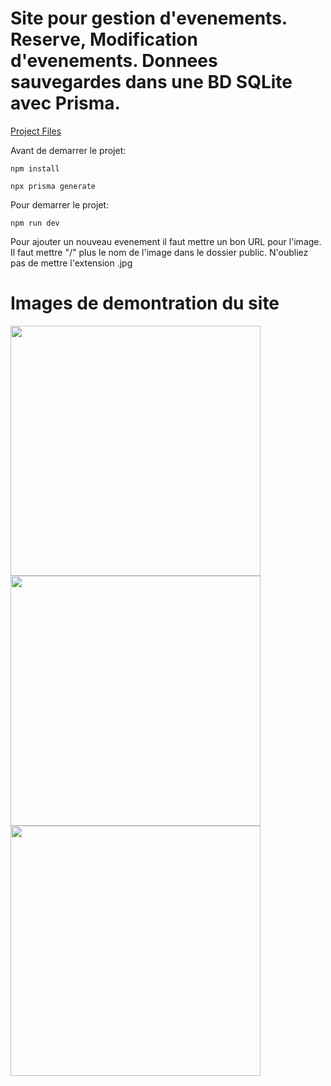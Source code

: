 # Site pour gestion d'evenements. Reserve, Modification d'evenements. Donnees sauvegardes dans une BD SQLite avec Prisma.

[Project Files](https://github.com/LuisG2604/luis-portfolio/tree/main/Website_ManageEvents)

Avant de demarrer le projet:

    npm install

    npx prisma generate

Pour demarrer le projet:

    npm run dev


Pour ajouter un nouveau evenement il faut mettre un bon URL pour l'image. Il faut mettre "/" plus le nom de l'image dans le dossier public. N'oubliez pas de mettre l'extension .jpg

# Images de demontration du site

<img src="https://i.imgur.com/TtjEgvL.png" width="400"/>
<img src="https://i.imgur.com/J36KvF7.png" width="400"/>
<img src="https://i.imgur.com/e9RyeQY.png" width="400"/>

